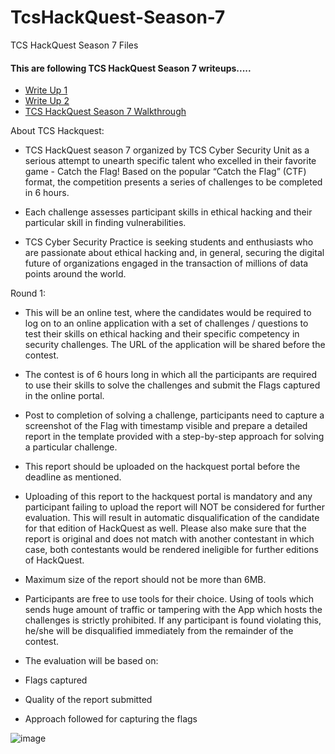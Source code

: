 # TcsHackQuest-Season-7
TCS HackQuest Season 7 Files


<h4> This are following TCS HackQuest Season 7 writeups.....</h4>
<ul>
  <li><a href="https://1nf3rn0-h.medium.com/tcs-hackquest-season-7-round-1-writeup-6ee5d83c873f" >Write Up 1</a></li>
  <li><a href="https://medium.com/@shaan_subhraneel/tcs-hackquest-season-07-round-01-walkthroughs-a91799fe367d" >Write Up 2</a></li>
  <li><a href="https://www.youtube.com/watch?v=-XE6QpDoYDA&list=PLRuPwgSmHlCEbKKq5F5I2FDzkpPgi4ZEJ&index=1" >TCS HackQuest Season 7 Walkthrough</a></li>
</ul>

About TCS Hackquest:

-  TCS HackQuest season 7 organized by TCS Cyber Security Unit  as a serious attempt to unearth specific talent who excelled in their favorite game - Catch the Flag! Based on the popular “Catch the Flag” (CTF) format, the competition presents a series of challenges to be completed in 6 hours.

  
-  Each challenge assesses participant skills in ethical hacking and their particular skill in finding vulnerabilities.

-    TCS Cyber ​​Security Practice is seeking students and enthusiasts who are passionate about ethical hacking and, in general, securing the digital future of organizations engaged in the transaction of millions of data points around the world.
      
      
Round 1:

- This will be an online test, where the candidates would be required to log on to an online application with a set of challenges / questions to test their skills on ethical hacking and their specific competency in security challenges. The URL of the application will be shared before the contest.

- The contest is of 6 hours long in which all the participants are required to use their skills to solve the challenges and submit the Flags captured in the online portal.

- Post to completion of solving a challenge, participants need to capture a screenshot of the Flag with timestamp visible and prepare a detailed report in the template provided with a step-by-step approach for solving a particular challenge.

- This report should be uploaded on the hackquest portal before the deadline as mentioned.

- Uploading of this report to the hackquest portal is mandatory and any participant failing to upload the report will NOT be considered for further evaluation. This will result in automatic disqualification of the candidate for that edition of HackQuest as well. Please also make sure that the report is original and does not match with another contestant in which case, both contestants would be rendered ineligible for further editions of HackQuest.

- Maximum size of the report should not be more than 6MB.

- Participants are free to use tools for their choice. Using of tools which sends huge amount of traffic or tampering with the App which hosts the challenges is strictly prohibited. If any participant is found violating this, he/she will be disqualified immediately from the remainder of the contest.

- The evaluation will be based on:

- Flags captured

- Quality of the report submitted

- Approach followed for capturing the flags


![image](https://github.com/aashish36/TcsHackQuest-Season-7/assets/65489287/eedf45e0-9eb9-4456-a7a5-cab5b12e147c)
